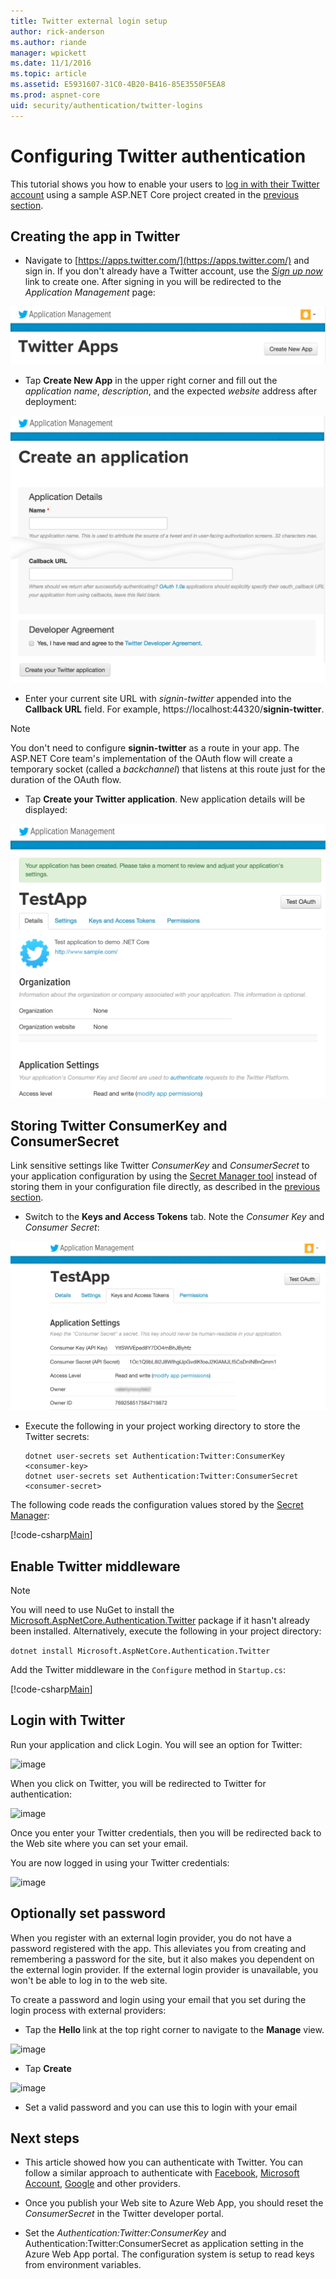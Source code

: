 ```yaml
---
title: Twitter external login setup
author: rick-anderson
ms.author: riande
manager: wpickett
ms.date: 11/1/2016
ms.topic: article
ms.assetid: E5931607-31C0-4B20-B416-85E3550F5EA8
ms.prod: aspnet-core
﻿uid: security/authentication/twitter-logins
---
```

# Configuring Twitter authentication

<a name=security-authentication-twitter-logins></a>

This tutorial shows you how to enable your users to [log in with their Twitter account](https://dev.twitter.com/web/sign-in/desktop-browser) using a sample ASP.NET Core project created in the [previous section](sociallogins.md).

## Creating the app in Twitter

* Navigate to [https://apps.twitter.com/](https://apps.twitter.com/) and sign in. If you don't already have a Twitter account, use the *[Sign up now](https://twitter.com/signup)* link to create one. After signing in you will be redirected to the *Application Management* page:

![image](sociallogins/_static/TwitterAppManage.png)

* Tap **Create New App** in the upper right corner and fill out the *application name*, *description*, and the expected *website* address after deployment:

![image](sociallogins/_static/TwitterCreate.png)

* Enter your current site URL with *signin-twitter* appended into the **Callback URL** field. For example, https://localhost:44320/**signin-twitter**.

> [!NOTE]
> You don't need to configure **signin-twitter** as a route in your app. The ASP.NET Core team's implementation of the OAuth flow will create a temporary socket (called a *backchannel*) that listens at this route just for the duration of the OAuth flow.

* Tap **Create your Twitter application**. New application details will be displayed:

![image](sociallogins/_static/TwitterAppDetails.png)

## Storing Twitter ConsumerKey and ConsumerSecret

Link sensitive settings like Twitter *ConsumerKey* and *ConsumerSecret* to your application configuration by using the [Secret Manager tool](../app-secrets.md) instead of storing them in your configuration file directly, as described in the [previous section](sociallogins.md).

* Switch to the **Keys and Access Tokens** tab. Note the *Consumer Key* and *Consumer Secret*:

![image](sociallogins/_static/TwitterKeys.png)

* Execute the following in your project working directory to store the Twitter secrets:

  <!-- literal_block {"ids": [], "xml:space": "preserve"} -->

  ````
  dotnet user-secrets set Authentication:Twitter:ConsumerKey <consumer-key>
  dotnet user-secrets set Authentication:Twitter:ConsumerSecret <consumer-secret>
     ````

The following code reads the configuration values stored by the [Secret Manager](../app-secrets.md#security-app-secrets):

[!code-csharp[Main](../../common/samples/WebApplication1/Startup.cs?highlight=11&range=20-36)]

## Enable Twitter middleware

> [!NOTE]
> You will need to use NuGet to install the [Microsoft.AspNetCore.Authentication.Twitter](https://www.nuget.org/packages/Microsoft.AspNetCore.Authentication.Twitter/1.1.0-preview1-final) package if it hasn't already been installed. Alternatively, execute the following in your project directory:
>
> `dotnet install Microsoft.AspNetCore.Authentication.Twitter`

Add the Twitter middleware in the `Configure` method in `Startup.cs`:

[!code-csharp[Main](./sociallogins/sample/Startup.cs?highlight=27,28,29,30,31&range=64-115)]

## Login with Twitter

Run your application and click Login. You will see an option for Twitter:

![image](sociallogins/_static/DoneTwitter.PNG)

When you click on Twitter, you will be redirected to Twitter for authentication:

![image](sociallogins/_static/TwitterLogin.PNG)

Once you enter your Twitter credentials, then you will be redirected back to the Web site where you can set your email.

You are now logged in using your Twitter credentials:

![image](sociallogins/_static/Done.PNG)

## Optionally set password

When you register with an external login provider, you do not have a password registered with the app. This alleviates you from creating and remembering a password for the site, but it also makes you dependent on the external login provider. If the external login provider is unavailable, you won't be able to log in to the web site.

To create a password and login using your email that you set during the login process with external providers:

* Tap the **Hello <email alias>** link at the top right corner to navigate to the **Manage** view.

![image](sociallogins/_static/pass1.PNG)

* Tap **Create**

![image](sociallogins/_static/pass2.PNG)

* Set a valid password and you can use this to login with your email

## Next steps

* This article showed how you can authenticate with Twitter. You can follow a similar approach to authenticate with [Facebook](facebook-logins.md), [Microsoft Account](microsoft-logins.md), [Google](google-logins.md) and other providers.

* Once you publish your Web site to Azure Web App, you should reset the *ConsumerSecret* in the Twitter developer portal.

* Set the *Authentication:Twitter:ConsumerKey* and Authentication:Twitter:ConsumerSecret as application setting in the Azure Web App portal. The configuration system is setup to read keys from environment variables.